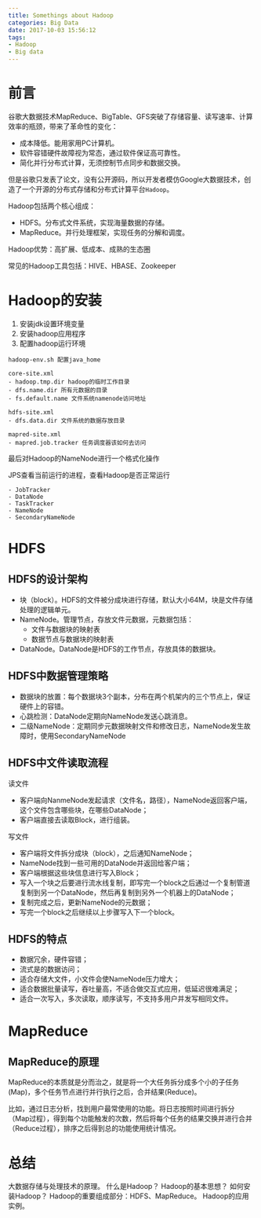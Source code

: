 ```yaml
---
title: Somethings about Hadoop
categories: Big Data
date: 2017-10-03 15:56:12
tags:
- Hadoop
- Big data
---
```


# 前言
谷歌大数据技术MapReduce、BigTable、GFS突破了存储容量、读写速率、计算效率的瓶颈，带来了革命性的变化：
- 成本降低。能用家用PC计算机。
- 软件容错硬件故障视为常态，通过软件保证高可靠性。
- 简化并行分布式计算，无须控制节点同步和数据交换。

但是谷歌只发表了论文，没有公开源码，所以开发者模仿Google大数据技术，创造了一个开源的分布式存储和分布式计算平台`Hadoop`。

Hadoop包括两个核心组成：
- HDFS。分布式文件系统，实现海量数据的存储。
- MapReduce。并行处理框架，实现任务的分解和调度。

Hadoop优势：高扩展、低成本、成熟的生态圈

常见的Hadoop工具包括：HIVE、HBASE、Zookeeper


# Hadoop的安装

1. 安装jdk设置环境变量
2. 安装hadoop应用程序
3. 配置hadoop运行环境

```
hadoop-env.sh 配置java_home
```
```
core-site.xml 
- hadoop.tmp.dir hadoop的临时工作目录
- dfs.name.dir 所有元数据的目录
- fs.default.name 文件系统namenode访问地址
```
```
hdfs-site.xml
- dfs.data.dir 文件系统的数据存放目录
```
```
mapred-site.xml
- mapred.job.tracker 任务调度器该如何去访问
```

最后对Hadoop的NameNode进行一个格式化操作

JPS查看当前运行的进程，查看Hadoop是否正常运行

```
- JobTracker
- DataNode
- TaskTracker
- NameNode
- SecondaryNameNode
```
<!-- more -->

# HDFS
## HDFS的设计架构
- 块（block）。HDFS的文件被分成块进行存储，默认大小64M，块是文件存储处理的逻辑单元。
- NameNode。管理节点，存放文件元数据，元数据包括：
    - 文件与数据块的映射表
    - 数据节点与数据块的映射表
- DataNode。DataNode是HDFS的工作节点，存放具体的数据块。

## HDFS中数据管理策略
- 数据块的放置：每个数据块3个副本，分布在两个机架内的三个节点上，保证硬件上的容错。
- 心跳检测：DataNode定期向NameNode发送心跳消息。
- 二级NameNode：定期同步元数据映射文件和修改日志，NameNode发生故障时，使用SecondaryNameNode


## HDFS中文件读取流程
读文件
- 客户端向NanmeNode发起请求（文件名，路径），NameNode返回客户端，这个文件包含哪些块，在哪些DataNode；
- 客户端直接去读取Block，进行组装。

写文件
- 客户端将文件拆分成块（block），之后通知NameNode；
- NameNode找到一些可用的DataNode并返回给客户端；
- 客户端根据这些块信息进行写入Block；
- 写入一个块之后要进行流水线复制，即写完一个block之后通过一个复制管道复制到另一个DataNode，然后再复制到另外一个机器上的DataNode；
- 复制完成之后，更新NameNode的元数据；
- 写完一个block之后继续以上步骤写入下一个block。

## HDFS的特点
- 数据冗余，硬件容错；
- 流式是的数据访问；
- 适合存储大文件，小文件会使NameNode压力增大；
- 适合数据批量读写，吞吐量高，不适合做交互式应用，低延迟很难满足；
- 适合一次写入，多次读取，顺序读写，不支持多用户并发写相同文件。


# MapReduce
## MapReduce的原理
MapReduce的本质就是分而治之，就是将一个大任务拆分成多个小的子任务(Map)，多个任务节点进行并行执行之后，合并结果(Reduce)。

比如，通过日志分析，找到用户最常使用的功能。将日志按照时间进行拆分（Map过程），得到每个功能触发的次数，然后将每个任务的结果交换并进行合并（Reduce过程），排序之后得到总的功能使用统计情况。


# 总结
大数据存储与处理技术的原理。
什么是Hadoop？
Hadoop的基本思想？
如何安装Hadoop？
Hadoop的重要组成部分：HDFS、MapReduce。
Hadoop的应用实例。